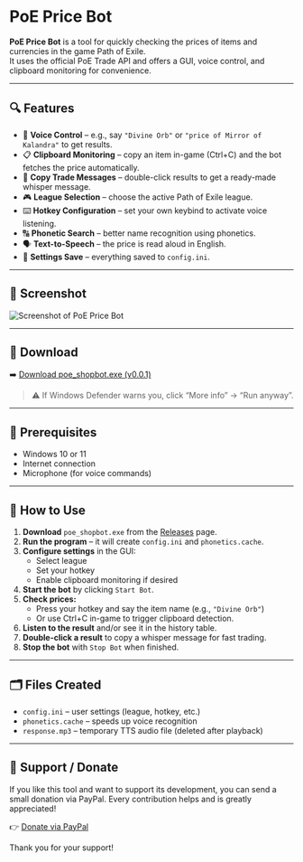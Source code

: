 # PoE Price Bot

**PoE Price Bot** is a tool for quickly checking the prices of items and currencies in the game Path of Exile.  
It uses the official PoE Trade API and offers a GUI, voice control, and clipboard monitoring for convenience.

---

## 🔍 Features

- 🎤 **Voice Control** – e.g., say `"Divine Orb"` or `"price of Mirror of Kalandra"` to get results.
- 📋 **Clipboard Monitoring** – copy an item in-game (Ctrl+C) and the bot fetches the price automatically.
- 💬 **Copy Trade Messages** – double-click results to get a ready-made whisper message.
- 🎮 **League Selection** – choose the active Path of Exile league.
- ⌨️ **Hotkey Configuration** – set your own keybind to activate voice listening.
- 🔠 **Phonetic Search** – better name recognition using phonetics.
- 🗣️ **Text-to-Speech** – the price is read aloud in English.
- 💾 **Settings Save** – everything saved to `config.ini`.

---

## 📸 Screenshot

![Screenshot of PoE Price Bot](https://github.com/merlin293/PoE-ShopBot/releases/download/v0.0.1/screenshot1.png)

---

## 💾 Download

➡️ [Download poe_shopbot.exe (v0.0.1)](https://github.com/merlin293/PoE-ShopBot/releases/download/v0.0.1/poe_shopbot.exe)

> ⚠️ If Windows Defender warns you, click “More info” → “Run anyway”.

---

## 🧰 Prerequisites

- Windows 10 or 11
- Internet connection
- Microphone (for voice commands)

---

## 🚀 How to Use

1. **Download** `poe_shopbot.exe` from the [Releases](https://github.com/merlin293/PoE-ShopBot/releases) page.
2. **Run the program** – it will create `config.ini` and `phonetics.cache`.
3. **Configure settings** in the GUI:
   - Select league
   - Set your hotkey
   - Enable clipboard monitoring if desired
4. **Start the bot** by clicking `Start Bot`.
5. **Check prices:**
   - Press your hotkey and say the item name (e.g., `"Divine Orb"`)
   - Or use Ctrl+C in-game to trigger clipboard detection.
6. **Listen to the result** and/or see it in the history table.
7. **Double-click a result** to copy a whisper message for fast trading.
8. **Stop the bot** with `Stop Bot` when finished.

---

## 🗂️ Files Created

- `config.ini` – user settings (league, hotkey, etc.)
- `phonetics.cache` – speeds up voice recognition
- `response.mp3` – temporary TTS audio file (deleted after playback)

---

## 💖 Support / Donate

If you like this tool and want to support its development, you can send a small donation via PayPal. Every contribution helps and is greatly appreciated!

👉 [Donate via PayPal](https://www.paypal.com/paypalme/merlinczz)

Thank you for your support!
